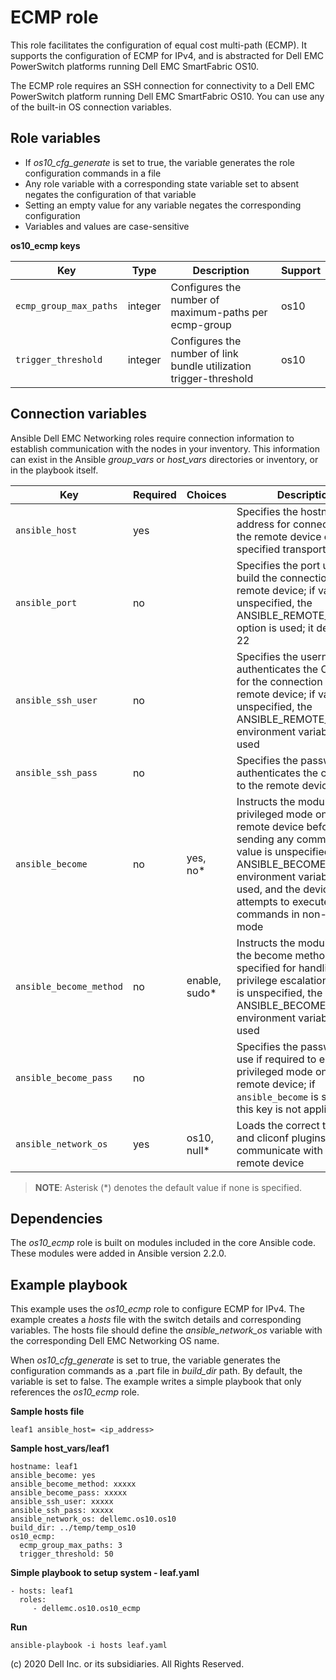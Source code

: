 ECMP role
=========

This role facilitates the configuration of equal cost multi-path (ECMP). It supports the configuration of ECMP for IPv4, and is abstracted for Dell EMC PowerSwitch platforms running Dell EMC SmartFabric OS10.

The ECMP role requires an SSH connection for connectivity to a Dell EMC PowerSwitch platform running Dell EMC SmartFabric OS10. You can use any of the built-in OS connection variables.

Role variables
--------------

- If *os10_cfg_generate* is set to true, the variable generates the role configuration commands in a file
- Any role variable with a corresponding state variable set to absent negates the configuration of that variable
- Setting an empty value for any variable negates the corresponding configuration
- Variables and values are case-sensitive

**os10_ecmp keys**

| Key        | Type                      | Description                                             | Support               |
|------------|---------------------------|---------------------------------------------------------|-----------------------|
| ``ecmp_group_max_paths`` | integer        | Configures the number of maximum-paths per ecmp-group                 | os10 |
| ``trigger_threshold`` | integer        | Configures the number of link bundle utilization trigger-threshold | os10 |

Connection variables
--------------------

Ansible Dell EMC Networking roles require connection information to establish communication with the nodes in your inventory. This information can exist in the Ansible *group_vars* or *host_vars* directories or inventory, or in the playbook itself.

| Key         | Required | Choices    | Description                                         |
|-------------|----------|------------|-----------------------------------------------------|
| ``ansible_host`` | yes      |            | Specifies the hostname or address for connecting to the remote device over the specified transport |
| ``ansible_port`` | no       |            | Specifies the port used to build the connection to the remote device; if value is unspecified, the ANSIBLE_REMOTE_PORT option is used; it defaults to 22 |
| ``ansible_ssh_user`` | no       |            | Specifies the username that authenticates the CLI login for the connection to the remote device; if value is unspecified, the ANSIBLE_REMOTE_USER environment variable value is used  |
| ``ansible_ssh_pass`` | no       |            | Specifies the password that authenticates the connection to the remote device |
| ``ansible_become`` | no       | yes, no\*   | Instructs the module to enter privileged mode on the remote device before sending any commands; if value is unspecified, the ANSIBLE_BECOME environment variable value is used, and the device attempts to execute all commands in non-privileged mode |
| ``ansible_become_method`` | no       | enable, sudo\*   | Instructs the module to allow the become method to be specified for handling privilege escalation; if value is unspecified, the ANSIBLE_BECOME_METHOD environment variable value is used |
| ``ansible_become_pass`` | no       |            | Specifies the password to use if required to enter privileged mode on the remote device; if ``ansible_become`` is set to no this key is not applicable |
| ``ansible_network_os`` | yes      | os10, null\*  | Loads the correct terminal and cliconf plugins to communicate with the remote device |

> **NOTE**: Asterisk (\*) denotes the default value if none is specified.

Dependencies
------------

The *os10_ecmp* role is built on modules included in the core Ansible code. These modules were added in Ansible version 2.2.0.

Example playbook
----------------

This example uses the *os10_ecmp* role to configure ECMP for IPv4. The example creates a *hosts* file with the switch details and corresponding variables. The hosts file should define the *ansible_network_os* variable with the corresponding Dell EMC Networking OS name.

When *os10_cfg_generate* is set to true, the variable generates the configuration commands as a .part file in *build_dir* path. By default, the variable is set to false. The example writes a simple playbook that only references the *os10_ecmp* role.

**Sample hosts file**

    leaf1 ansible_host= <ip_address> 

**Sample host_vars/leaf1**

    hostname: leaf1
    ansible_become: yes
    ansible_become_method: xxxxx
    ansible_become_pass: xxxxx
    ansible_ssh_user: xxxxx
    ansible_ssh_pass: xxxxx
    ansible_network_os: dellemc.os10.os10
    build_dir: ../temp/temp_os10
    os10_ecmp:
      ecmp_group_max_paths: 3
      trigger_threshold: 50
            
**Simple playbook to setup system - leaf.yaml**

    - hosts: leaf1
      roles:
         - dellemc.os10.os10_ecmp

**Run**

    ansible-playbook -i hosts leaf.yaml
    
(c) 2020 Dell Inc. or its subsidiaries. All Rights Reserved.
